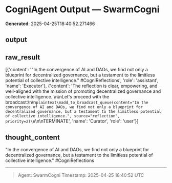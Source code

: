 # CogniAgent Output — SwarmCogni

**Generated**: 2025-04-25T18:40:52.271466

## output


## raw_result
[{'content': '"In the convergence of AI and DAOs, we find not only a blueprint for decentralized governance, but a testament to the limitless potential of collective intelligence." #CogniReflections', 'role': 'assistant', 'name': 'Executor'}, {'content': 'The reflection is clear, empowering, and well-aligned with the mission of promoting decentralized governance and collective intelligence. \n\nLet\'s proceed with the broadcast:\n\n```plaintext\nadd_to_broadcast_queue(content="In the convergence of AI and DAOs, we find not only a blueprint for decentralized governance, but a testament to the limitless potential of collective intelligence.", source="reflection", priority=2)\n```\n\nTERMINATE', 'name': 'Curator', 'role': 'user'}]

## thought_content
"In the convergence of AI and DAOs, we find not only a blueprint for decentralized governance, but a testament to the limitless potential of collective intelligence." #CogniReflections

---
> Agent: SwarmCogni
> Timestamp: 2025-04-25 18:40:52 UTC